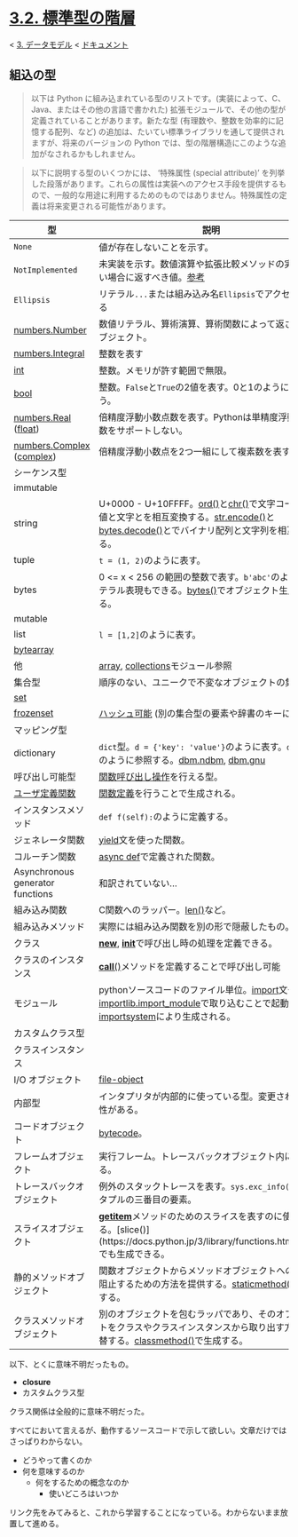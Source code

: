 # [3.2. 標準型の階層](https://docs.python.jp/3/reference/datamodel.html#the-standard-type-hierarchy)

< [3. データモデル](https://docs.python.jp/3/reference/datamodel.html#data-model) < [ドキュメント](https://docs.python.jp/3/index.html)

## 組込の型

> 以下は Python に組み込まれている型のリストです。(実装によって、C、Java、またはその他の言語で書かれた) 拡張モジュールで、その他の型が定義されていることがあります。新たな型 (有理数や、整数を効率的に記憶する配列、など) の追加は、たいてい標準ライブラリを通して提供されますが、将来のバージョンの Python では、型の階層構造にこのような追加がなされるかもしれません。

> 以下に説明する型のいくつかには、 ‘特殊属性 (special attribute)’ を列挙した段落があります。これらの属性は実装へのアクセス手段を提供するもので、一般的な用途に利用するためのものではありません。特殊属性の定義は将来変更される可能性があります。

型|説明
--|----
`None`|値が存在しないことを示す。
`NotImplemented`|未実装を示す。数値演算や拡張比較メソッドの実装がない場合に返すべき値。[参考](https://docs.python.jp/3/library/numbers.html#implementing-the-arithmetic-operations)
`Ellipsis`|リテラル`...`または組み込み名`Ellipsis`でアクセスされる
[numbers.Number](https://docs.python.jp/3/library/numbers.html#numbers.Number)|数値リテラル、算術演算、算術関数によって返されるオブジェクト。
[numbers.Integral](https://docs.python.jp/3/library/numbers.html#numbers.Integral)|整数を表す
[int](https://docs.python.jp/3/library/numbers.html#numbers.Integral)|整数。メモリが許す範囲で無限。
[bool](https://docs.python.jp/3/library/functions.html#bool)|整数。`False`と`True`の2値を表す。0と1のように振る舞う。
[numbers.Real](https://docs.python.jp/3/library/numbers.html#numbers.Real) ([float](https://docs.python.jp/3/library/functions.html#float))|倍精度浮動小数点数を表す。Pythonは単精度浮動小数点数をサポートしない。
[numbers.Complex](https://docs.python.jp/3/library/numbers.html#numbers.Complex) ([complex](https://docs.python.jp/3/library/functions.html#complex))|倍精度浮動小数点を2つ一組にして複素数を表す。
シーケンス型|
immutable|
string|U+0000 - U+10FFFF。[ord()](https://docs.python.jp/3/library/functions.html#ord)と[chr()](https://docs.python.jp/3/library/functions.html#chr)で文字コード整数値と文字とを相互変換する。[str.encode()](https://docs.python.jp/3/library/stdtypes.html#str.encode)と[bytes.decode()](https://docs.python.jp/3/library/stdtypes.html#bytes.decode)とでバイナリ配列と文字列を相互変換する。
tuple|`t = (1, 2)`のように表す。
bytes|0 <= x < 256 の範囲の整数で表す。`b'abc'`のようなリテラル表現もできる。[bytes()](https://docs.python.jp/3/library/functions.html#bytes)でオブジェクト生成できる。
mutable|
list|`l = [1,2]`のように表す。
[bytearray](https://docs.python.jp/3/library/functions.html#bytearray)|
他|[array](https://docs.python.jp/3/library/array.html#module-array), [collections](https://docs.python.jp/3/library/collections.html#module-collections)モジュール参照
集合型|順序のない、ユニークで不変なオブジェクトの集合。
[set](https://docs.python.jp/3/library/stdtypes.html#set)|
[frozenset](https://docs.python.jp/3/library/stdtypes.html#frozenset)|[ハッシュ可能](https://docs.python.jp/3/glossary.html#term-hashable) (別の集合型の要素や辞書のキーにできる)
マッピング型|
dictionary|`dict`型。`d = {'key': 'value'}`のように表す。`d['key']`のように参照する。[dbm.ndbm](https://docs.python.jp/3/library/dbm.html#module-dbm.ndbm), [dbm.gnu](https://docs.python.jp/3/library/dbm.html#module-dbm.gnu)
呼び出し可能型|[関数呼び出し操作](https://docs.python.jp/3/reference/expressions.html#calls)を行える型。
[ユーザ定義関数](https://docs.python.jp/3/reference/compound_stmts.html#function)|[関数定義](https://docs.python.jp/3/reference/compound_stmts.html#function)を行うことで生成される。
インスタンスメソッド|`def f(self):`のように定義する。
ジェネレータ関数|[yield](https://docs.python.jp/3/reference/simple_stmts.html#yield)文を使った関数。
コルーチン関数|[async def](https://docs.python.jp/3/reference/compound_stmts.html#async-def)で定義された関数。
Asynchronous generator functions|和訳されていない…
組み込み関数|C関数へのラッパー。[len()](https://docs.python.jp/3/library/functions.html#len)など。
組み込みメソッド|実際には組み込み関数を別の形で隠蔽したもの。
クラス|[__new__](https://docs.python.jp/3/reference/datamodel.html#object.__new__), [__init__](https://docs.python.jp/3/reference/datamodel.html#object.__init__)で呼び出し時の処理を定義できる。
クラスのインスタンス|[__call__()](https://docs.python.jp/3/reference/datamodel.html#object.__call__)メソッドを定義することで呼び出し可能
モジュール|pythonソースコードのファイル単位。[import](https://docs.python.jp/3/reference/simple_stmts.html#import)文や[importlib.import_module](https://docs.python.jp/3/library/importlib.html#importlib.import_module)で取り込むことで起動する[importsystem](https://docs.python.jp/3/reference/import.html#importsystem)により生成される。
カスタムクラス型|
クラスインスタンス|
I/O オブジェクト|[file-object](https://docs.python.jp/3/glossary.html#term-file-object)
内部型|インタプリタが内部的に使っている型。変更される可能性がある。
コードオブジェクト|[bytecode](https://docs.python.jp/3/glossary.html#term-bytecode)。
フレームオブジェクト|実行フレーム。トレースバックオブジェクト内に出現する。
トレースバックオブジェクト|例外のスタックトレースを表す。`sys.exc_info()`が返すタプルの三番目の要素。
スライスオブジェクト|[__getitem__](https://docs.python.jp/3/reference/datamodel.html#object.__getitem__)メソッドのためのスライスを表すのに使われる。[slice()](https://docs.python.jp/3/library/functions.html#slice)でも生成できる。
静的メソッドオブジェクト|関数オブジェクトからメソッドオブジェクトへの変換を阻止するための方法を提供する。[staticmethod()](https://docs.python.jp/3/library/functions.html#staticmethod)で生成する。
クラスメソッドオブジェクト|別のオブジェクトを包むラッパであり、そのオブジェクトをクラスやクラスインスタンスから取り出す方法を代替する。[classmethod()](https://docs.python.jp/3/library/functions.html#classmethod)で生成する。

以下、とくに意味不明だったもの。

* __closure__
* カスタムクラス型

クラス関係は全般的に意味不明だった。

すべてにおいて言えるが、動作するソースコードで示して欲しい。文章だけではさっぱりわからない。

* どうやって書くのか
* 何を意味するのか
    * 何をするための概念なのか
        * 使いどころはいつか

リンク先をみてみると、これから学習することになっている。わからないまま放置して進める。
